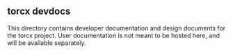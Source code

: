## torcx devdocs

This directory contains developer documentation and design documents for the torcx project.
User documentation is not meant to be hosted here, and will be available separately.
